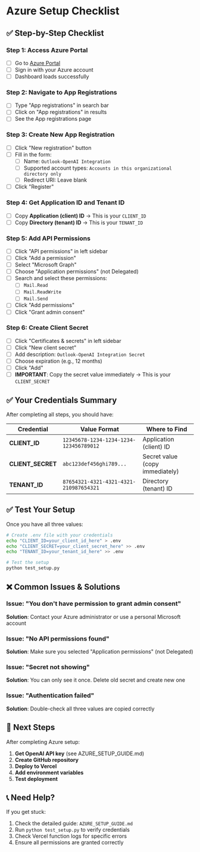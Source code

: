 # Azure Setup Checklist

## ✅ Step-by-Step Checklist

### Step 1: Access Azure Portal
- [ ] Go to [Azure Portal](https://portal.azure.com)
- [ ] Sign in with your Azure account
- [ ] Dashboard loads successfully

### Step 2: Navigate to App Registrations
- [ ] Type "App registrations" in search bar
- [ ] Click on "App registrations" in results
- [ ] See the App registrations page

### Step 3: Create New App Registration
- [ ] Click "New registration" button
- [ ] Fill in the form:
  - [ ] Name: `Outlook-OpenAI Integration`
  - [ ] Supported account types: `Accounts in this organizational directory only`
  - [ ] Redirect URI: Leave blank
- [ ] Click "Register"

### Step 4: Get Application ID and Tenant ID
- [ ] Copy **Application (client) ID** → This is your `CLIENT_ID`
- [ ] Copy **Directory (tenant) ID** → This is your `TENANT_ID`

### Step 5: Add API Permissions
- [ ] Click "API permissions" in left sidebar
- [ ] Click "Add a permission"
- [ ] Select "Microsoft Graph"
- [ ] Choose "Application permissions" (not Delegated)
- [ ] Search and select these permissions:
  - [ ] `Mail.Read`
  - [ ] `Mail.ReadWrite`
  - [ ] `Mail.Send`
- [ ] Click "Add permissions"
- [ ] Click "Grant admin consent"

### Step 6: Create Client Secret
- [ ] Click "Certificates & secrets" in left sidebar
- [ ] Click "New client secret"
- [ ] Add description: `Outlook-OpenAI Integration Secret`
- [ ] Choose expiration (e.g., 12 months)
- [ ] Click "Add"
- [ ] **IMPORTANT**: Copy the secret value immediately → This is your `CLIENT_SECRET`

## ✅ Your Credentials Summary

After completing all steps, you should have:

| Credential | Value Format | Where to Find |
|------------|--------------|---------------|
| **CLIENT_ID** | `12345678-1234-1234-1234-123456789012` | Application (client) ID |
| **CLIENT_SECRET** | `abc123def456ghi789...` | Secret value (copy immediately) |
| **TENANT_ID** | `87654321-4321-4321-4321-210987654321` | Directory (tenant) ID |

## ✅ Test Your Setup

Once you have all three values:

```bash
# Create .env file with your credentials
echo "CLIENT_ID=your_client_id_here" > .env
echo "CLIENT_SECRET=your_client_secret_here" >> .env
echo "TENANT_ID=your_tenant_id_here" >> .env

# Test the setup
python test_setup.py
```

## ❌ Common Issues & Solutions

### Issue: "You don't have permission to grant admin consent"
**Solution**: Contact your Azure administrator or use a personal Microsoft account

### Issue: "No API permissions found"
**Solution**: Make sure you selected "Application permissions" (not Delegated)

### Issue: "Secret not showing"
**Solution**: You can only see it once. Delete old secret and create new one

### Issue: "Authentication failed"
**Solution**: Double-check all three values are copied correctly

## 🚀 Next Steps

After completing Azure setup:

1. **Get OpenAI API key** (see AZURE_SETUP_GUIDE.md)
2. **Create GitHub repository**
3. **Deploy to Vercel**
4. **Add environment variables**
5. **Test deployment**

## 📞 Need Help?

If you get stuck:
1. Check the detailed guide: `AZURE_SETUP_GUIDE.md`
2. Run `python test_setup.py` to verify credentials
3. Check Vercel function logs for specific errors
4. Ensure all permissions are granted correctly 